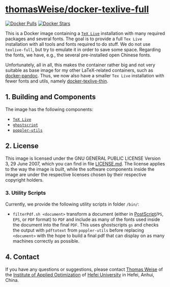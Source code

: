 # [thomasWeise/docker-texlive-full](http://hub.docker.com/r/thomasweise/docker-texlive-full/)

[![Docker Pulls](http://img.shields.io/docker/pulls/thomasweise/docker-texlive-full.svg)](http://hub.docker.com/r/thomasweise/docker-texlive-full/)
[![Docker Stars](http://img.shields.io/docker/stars/thomasweise/docker-texlive-full.svg)](http://hub.docker.com/r/thomasweise/docker-texlive-full/)

This is a Docker image containing a [`TeX Live`](http://en.wikipedia.org/wiki/TeX_Live) installation with many required packages and several fonts.
The goal is to provide a full `Tex Live` installation with all tools and fonts required to do stuff.
We do not use `texlive-full`, but try to emulate it in order to save some space.
Regarding the fonts, we have, e.g., the several pre-installed open Chinese fonts.

Unfortunately, all in all, this makes the container rather big and not very suitable as base image for my other LaTeX-related containers, such as [docker-pandoc](http://www.github.com/thomasWeise/docker-pandoc).
Thus, we now also have a smaller `Tex Live` installation with fewer fonts and utils, namely [docker-texlive-thin](http://www.github.com/thomasWeise/docker-texlive-thin).

## 1. Building and Components

The image has the following components:

- [`TeX Live`](http://www.tug.org/texlive/)
- [`ghostscript`](http://ghostscript.com/)
- [`poppler-utils`](http://poppler.freedesktop.org/)

## 2. License

This image is licensed under the GNU GENERAL PUBLIC LICENSE Version 3, 29 June 2007, which you can find in file [LICENSE.md](http://github.com/thomasWeise/docker-texlive/blob/master/LICENSE.md).
The license applies to the way the image is built, while the software components inside the image are under the respective licenses chosen by their respective copyright holders.

### 3. Utility Scripts

Currently, we provide the following utility scripts in folder `/bin/`:

- `filterPdf.sh <document>` transform a document (either in [PostScript](http://en.wikipedia.org/wiki/PostScript)/`PS`, `EPS`, or `PDF` format) to `PDF` and include as many of the fonts used inside the document into the final `PDF`. This uses ghostscripts `gs` and checks the output with `pdftotext` from `poppler-utils` before replacing `<document>` with the hope to build a final pdf that can display on as many machines correctly as possible.

## 4. Contact

If you have any questions or suggestions, please contact [Thomas Weise](mailto:tweise@hfuu.edu.cn) of the [Institute of Applied Optimization](http://iao.hfuu.edu.cn) of [Hefei University](http://www.hfuu.edu.cn) in Hefei, Anhui, China.

